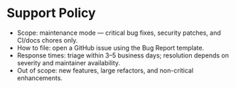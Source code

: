 # Support Policy

- Scope: maintenance mode — critical bug fixes, security patches, and CI/docs chores only.
- How to file: open a GitHub issue using the Bug Report template.
- Response times: triage within 3–5 business days; resolution depends on severity and maintainer availability.
- Out of scope: new features, large refactors, and non-critical enhancements.

